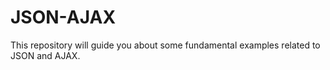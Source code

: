 # JSON-AJAX
This repository will guide you about some fundamental examples related to JSON and AJAX.
